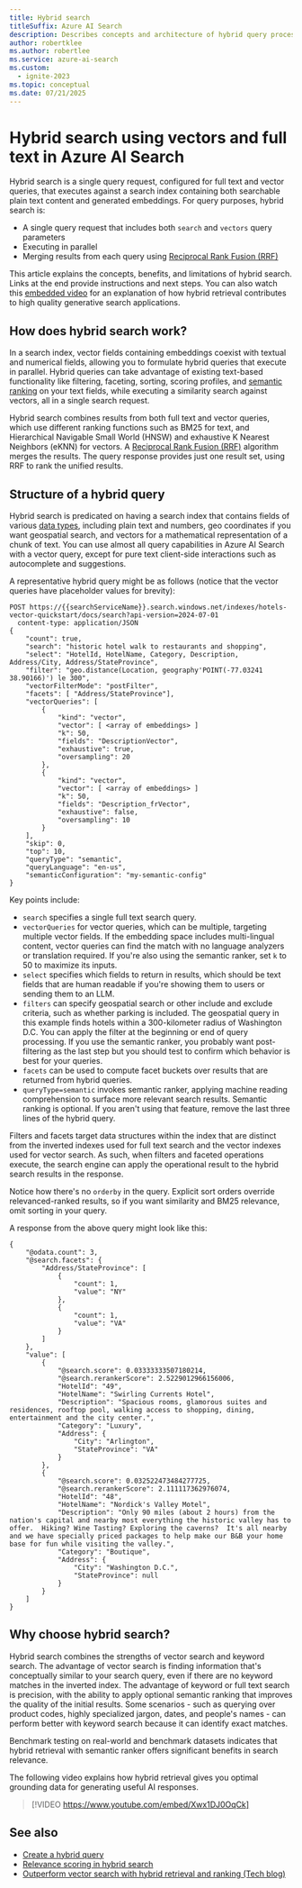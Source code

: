 ```yaml
---
title: Hybrid search
titleSuffix: Azure AI Search
description: Describes concepts and architecture of hybrid query processing and document retrieval. Hybrid queries combine vector search and full text search.
author: robertklee
ms.author: robertlee
ms.service: azure-ai-search
ms.custom:
  - ignite-2023
ms.topic: conceptual
ms.date: 07/21/2025
---
```


# Hybrid search using vectors and full text in Azure AI Search

Hybrid search is a single query request, configured for full text and vector queries, that executes against a search index containing both searchable plain text content and generated embeddings. For query purposes, hybrid search is:

+ A single query request that includes both `search` and `vectors` query parameters
+ Executing in parallel
+ Merging results from each query using [Reciprocal Rank Fusion (RRF)](hybrid-search-ranking.md)

This article explains the concepts, benefits, and limitations of hybrid search. Links at the end provide instructions and next steps. You can also watch this [embedded video](#why-choose-hybrid-search) for an explanation of how hybrid retrieval contributes to high quality generative search applications.

## How does hybrid search work?

In a search index, vector fields containing embeddings coexist with textual and numerical fields, allowing you to formulate hybrid queries that execute in parallel. Hybrid queries can take advantage of existing text-based functionality like filtering, faceting, sorting, scoring profiles, and [semantic ranking](semantic-search-overview.md) on your text fields, while executing a similarity search against vectors, all in a single search request.

Hybrid search combines results from both full text and vector queries, which use different ranking functions such as BM25 for text, and Hierarchical Navigable Small World (HNSW) and exhaustive K Nearest Neighbors (eKNN) for vectors. A [Reciprocal Rank Fusion (RRF)](hybrid-search-ranking.md) algorithm merges the results. The query response provides just one result set, using RRF to rank the unified results.

## Structure of a hybrid query

Hybrid search is predicated on having a search index that contains fields of various [data types](/rest/api/searchservice/supported-data-types), including plain text and numbers, geo coordinates if you want geospatial search, and vectors for a mathematical representation of a chunk of text. You can use almost all query capabilities in Azure AI Search with a vector query, except for pure text client-side interactions such as autocomplete and suggestions.

A representative hybrid query might be as follows (notice that the vector queries have placeholder values for brevity):

```http
POST https://{{searchServiceName}}.search.windows.net/indexes/hotels-vector-quickstart/docs/search?api-version=2024-07-01
  content-type: application/JSON
{
    "count": true,
    "search": "historic hotel walk to restaurants and shopping",
    "select": "HotelId, HotelName, Category, Description, Address/City, Address/StateProvince",
    "filter": "geo.distance(Location, geography'POINT(-77.03241 38.90166)') le 300",
    "vectorFilterMode": "postFilter",
    "facets": [ "Address/StateProvince"], 
    "vectorQueries": [
        {
            "kind": "vector",
            "vector": [ <array of embeddings> ]
            "k": 50,
            "fields": "DescriptionVector",
            "exhaustive": true,
            "oversampling": 20
        },
        {
            "kind": "vector",
            "vector": [ <array of embeddings> ]
            "k": 50,
            "fields": "Description_frVector",
            "exhaustive": false,
            "oversampling": 10
        }
    ],
    "skip": 0,
    "top": 10,
    "queryType": "semantic",
    "queryLanguage": "en-us",
    "semanticConfiguration": "my-semantic-config"
}
```

Key points include:

+ `search` specifies a single full text search query.
+ `vectorQueries` for vector queries, which can be multiple, targeting multiple vector fields. If the embedding space includes multi-lingual content, vector queries can find the match with no language analyzers or translation required. If you're also using the semantic ranker, set `k` to 50 to maximize its inputs.
+ `select` specifies which fields to return in results, which should be text fields that are human readable if you're showing them to users or sending them to an LLM.
+ `filters` can specify geospatial search or other include and exclude criteria, such as whether parking is included. The geospatial query in this example finds hotels within a 300-kilometer radius of Washington D.C. You can apply the filter at the beginning or end of query processing. If you use the semantic ranker, you probably want post-filtering as the last step but you should test to confirm which behavior is best for your queries.
+ `facets` can be used to compute facet buckets over results that are returned from hybrid queries.
+ `queryType=semantic` invokes semantic ranker, applying machine reading comprehension to surface more relevant search results. Semantic ranking is optional. If you aren't using that feature, remove the last three lines of the hybrid query.

Filters and facets target data structures within the index that are distinct from the inverted indexes used for full text search and the vector indexes used for vector search. As such, when filters and faceted operations execute, the search engine can apply the operational result to the hybrid search results in the response.

Notice how there's no `orderby` in the query. Explicit sort orders override relevanced-ranked results, so if you want similarity and BM25 relevance, omit sorting in your query.

A response from the above query might look like this:

```http
{
    "@odata.count": 3,
    "@search.facets": {
        "Address/StateProvince": [
            {
                "count": 1,
                "value": "NY"
            },
            {
                "count": 1,
                "value": "VA"
            }
        ]
    },
    "value": [
        {
            "@search.score": 0.03333333507180214,
            "@search.rerankerScore": 2.5229012966156006,
            "HotelId": "49",
            "HotelName": "Swirling Currents Hotel",
            "Description": "Spacious rooms, glamorous suites and residences, rooftop pool, walking access to shopping, dining, entertainment and the city center.",
            "Category": "Luxury",
            "Address": {
                "City": "Arlington",
                "StateProvince": "VA"
            }
        },
        {
            "@search.score": 0.032522473484277725,
            "@search.rerankerScore": 2.111117362976074,
            "HotelId": "48",
            "HotelName": "Nordick's Valley Motel",
            "Description": "Only 90 miles (about 2 hours) from the nation's capital and nearby most everything the historic valley has to offer.  Hiking? Wine Tasting? Exploring the caverns?  It's all nearby and we have specially priced packages to help make our B&B your home base for fun while visiting the valley.",
            "Category": "Boutique",
            "Address": {
                "City": "Washington D.C.",
                "StateProvince": null
            }
        }
    ]
}
```

## Why choose hybrid search?

Hybrid search combines the strengths of vector search and keyword search. The advantage of vector search is finding information that's conceptually similar to your search query, even if there are no keyword matches in the inverted index. The advantage of keyword or full text search is precision, with the ability to apply optional semantic ranking that improves the quality of the initial results. Some scenarios - such as querying over product codes, highly specialized jargon, dates, and people's names - can perform better with keyword search because it can identify exact matches.

Benchmark testing on real-world and benchmark datasets indicates that hybrid retrieval with semantic ranker offers significant benefits in search relevance.

The following video explains how hybrid retrieval gives you optimal grounding data for generating useful AI responses.

> [!VIDEO https://www.youtube.com/embed/Xwx1DJ0OqCk]

## See also

+ [Create a hybrid query](hybrid-search-how-to-query.md)
+ [Relevance scoring in hybrid search](hybrid-search-ranking.md)
+ [Outperform vector search with hybrid retrieval and ranking (Tech blog)](https://techcommunity.microsoft.com/t5/azure-ai-services-blog/azure-cognitive-search-outperforming-vector-search-with-hybrid/ba-p/3929167)
